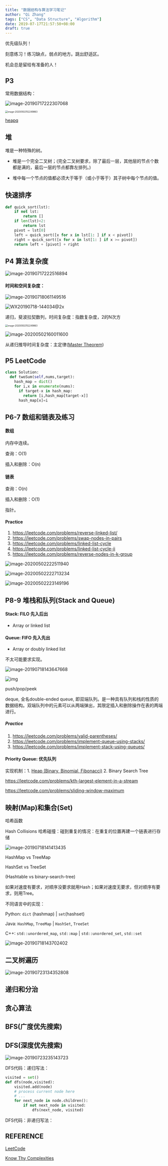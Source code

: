 ```yaml
---
title: "数据结构与算法学习笔记"
author: "Qi Zhang"
tags: ["CS", "Data Structure", "Algorithm"]
date: 2019-07-17T21:57:50+08:00
draft: true
---
```




<!--more-->

优先级队列！

刻意练习！练习缺点，弱点的地方。跳出舒适区。

机会总是留给有准备的人！

## P3

常用数据结构：

![image-20190717222307068](pics/image-20190717222307068.png)

<img src="pics/image-20200502152249863.png" alt="image-20200502152249863" style="zoom:50%;" /> 



[heapq](https://www.jianshu.com/p/801318c77ab5)

## 堆

堆是一种特殊的树。

- 堆是一个完全二叉树；(完全二叉树要求，除了最后一层，其他层的节点个数都是满的，最后一层的节点都靠左排列。)

- 堆中每一个节点的值都必须大于等于（或小于等于）其子树中每个节点的值。





## 快速排序



```python
def quick_sort(lst):
    if not lst:
        return []
    if len(lst)<2:
        return lst
    pivot = lst[0]
    left = quick_sort([x for x in lst[1: ] if x < pivot])
    right = quick_sort([x for x in lst[1: ] if x >= pivot])
    return left + [pivot] + right
```



## P4 算法复杂度

![image-20190717222516894](pics/image-20190717222516894.png)



#### 时间和空间复杂度：

![image-20190718061149516](pics/image-20190718061149516.png)

![WX20190718-144034@2x](pics/WX20190718-144034@2x.jpg)



递归，斐波拉契数列，时间复杂度：指数复杂度，2的N次方

<img src="pics/image-20200502160046121.png" alt="image-20200502152249863" style="zoom:50%;" />

![image-20200502160011600](pics/image-20200502160011600.png)



从递归推导时间复杂度：主定律([Master Theorem](https://en.wikipedia.org/wiki/Master_theorem_(analysis_of_algorithms)))   



## P5 LeetCode

```python
class Solution:
  def twoSum(self,nums,target):
    hash_map = dict()
    for i,x in enumerate(nums):
      if target-x in hash_map:
        return [i,hash_map[target-x]]
      hash_map[x]=i
```

## P6-7 数组和链表及练习

#### 数组 

内存中连续。

查询：O(1)

插入和删除：O(n)

#### 链表

查询：O(n)

插入和删除：O(1)

指针。

#### Practice

1. https://leetcode.com/problems/reverse-linked-list/ 
2. https://leetcode.com/problems/swap-nodes-in-pairs
3. https://leetcode.com/problems/linked-list-cycle
4. https://leetcode.com/problems/linked-list-cycle-ii
5. https://leetcode.com/problems/reverse-nodes-in-k-group

![image-20200502222511940](pics/image-20200502222511940.png)



![image-20200502222713234](pics/image-20200502222713234.png)

![image-20200502223149196](pics/image-20200502223149196.png)



## P8-9 堆栈和队列(Stack and Queue) 

#### Stack: FILO 先入后出

- Array or linked list

#### Queue: FIFO 先入先出

- Array or doubly linked list

不太可能要求实现。

![image-20190718143647668](pics/image-20190718143647668.png)

![img](pics/big-o-cheat-sheet-poster.png)



push/pop/peek



deque, 全名double-ended queue, 即双端队列。是一种具有队列和栈的性质的数据结构。双端队列中的元素可以从两端弹出，其限定插入和删除操作在表的两端进行。

##### Practice

1. https://leetcode.com/problems/valid-parentheses/
2. https://leetcode.com/problems/implement-queue-using-stacks/
3. https://leetcode.com/problems/implement-stack-using-queues/







#### Priority Queue: 优先队列

实现机制：1. [Heap  (Binary, Binomial, Fibonacci)](https://en.wikipedia.org/wiki/Heap_(data_structure)) 2. Binary Search Tree

https://leetcode.com/problems/kth-largest-element-in-a-stream

https://leetcode.com/problems/sliding-window-maximum









## 映射(Map)和集合(Set)



哈希函数

Hash Collisions 哈希碰撞：碰到重复的情况：在重复的位置再建一个链表进行存储

![image-20190718141413435](pics/image-20190718141413435.png)

 HashMap vs TreeMap

 HashSet vs TreeSet

(Hashtable vs binary-search-tree)

如果对速度有要求，对顺序没要求就用Hash；如果对速度无要求，但对顺序有要求，则用Tree。 

不同语言中的实现：

Python: `dict` (hashmap) |  `set`(hashset)

Java: `HashMap`, `TreeMap` | `HashSet`, `TreeSet` 

C++: `std::unordered_map`, `std::map` |  `std::unordered_set`, `std::set`



![image-20190718143702402](pics/image-20190718143702402.png)





## 二叉树遍历

![image-20190723134352808](pics/image-20190723134352808.png)



## 递归和分治



## 贪心算法



## BFS(广度优先搜索)

## DFS(深度优先搜索)

![image-20190723235143723](pics/image-20190723235143723.png)



DFS代码：递归写法：

```python
visited = set()
def dfs(node,visited):
    visited.add(node)
    # process current node here
    # ...
    for next_node in node.children():
        if not next_node in visited:
            dfs(next_node, visited)
```

DFS代码：非递归写法：





## REFERENCE

[LeetCode](https://leetcode.com/problemset/all/)

[Know Thy Complexities](http://www.bigocheatsheet.com/)

